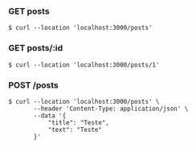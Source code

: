 
### GET posts

```
$ curl --location 'localhost:3000/posts'
```

### GET posts/:id

```
$ curl --location 'localhost:3000/posts/1'
```

### POST /posts

```
$ curl --location 'localhost:3000/posts' \
       --header 'Content-Type: application/json' \
       --data '{
           "title": "Teste",
           "text": "Teste"
       }'
```
